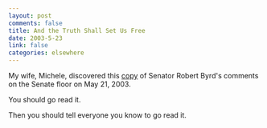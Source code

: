 ```yaml
--- 
layout: post
comments: false
title: And the Truth Shall Set Us Free
date: 2003-5-23
link: false
categories: elsewhere
---
```

My wife, Michele, discovered this <a href="http://alternet.org/story.html?StoryID=15989" target="_blank">copy</a> of Senator Robert Byrd's comments on the Senate floor on May 21, 2003.

You should go read it.

Then you should tell everyone you know to go read it.
